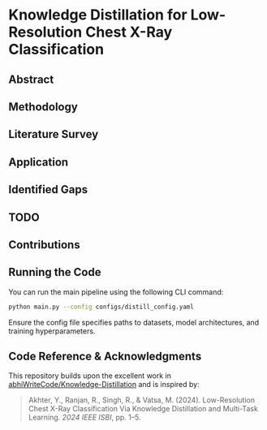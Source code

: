 # Knowledge Distillation for Low-Resolution Chest X-Ray Classification

## Abstract

## Methodology


## Literature Survey

## Application



## Identified Gaps


## TODO

## Contributions

## Running the Code

You can run the main pipeline using the following CLI command:

```bash
python main.py --config configs/distill_config.yaml
```

Ensure the config file specifies paths to datasets, model architectures, and training hyperparameters.

## Code Reference & Acknowledgments

This repository builds upon the excellent work in [abhiWriteCode/Knowledge-Distillation](https://github.com/abhiWriteCode/Knowledge-Distillation) and is inspired by:

> Akhter, Y., Ranjan, R., Singh, R., & Vatsa, M. (2024). Low-Resolution Chest X-Ray Classification Via Knowledge Distillation and Multi-Task Learning. *2024 IEEE ISBI*, pp. 1–5.


